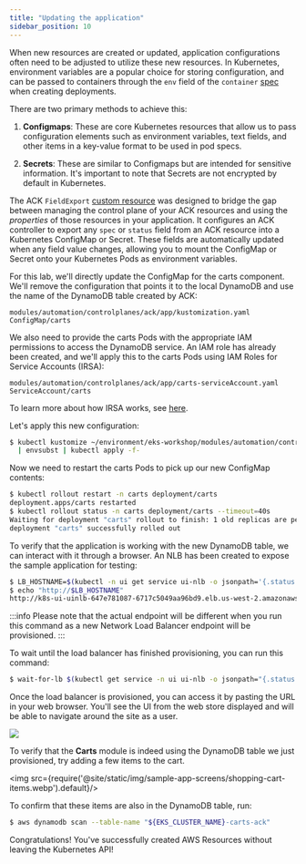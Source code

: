 ```yaml
---
title: "Updating the application"
sidebar_position: 10
---
```


When new resources are created or updated, application configurations often need to be adjusted to utilize these new resources. In Kubernetes, environment variables are a popular choice for storing configuration, and can be passed to containers through the `env` field of the `container` [spec](https://kubernetes.io/docs/tasks/inject-data-application/define-environment-variable-container/) when creating deployments.

There are two primary methods to achieve this:

1. **Configmaps**: These are core Kubernetes resources that allow us to pass configuration elements such as environment variables, text fields, and other items in a key-value format to be used in pod specs.

2. **Secrets**: These are similar to Configmaps but are intended for sensitive information. It's important to note that Secrets are not encrypted by default in Kubernetes.

The ACK `FieldExport` [custom resource](https://aws-controllers-k8s.github.io/community/docs/user-docs/field-export/) was designed to bridge the gap between managing the control plane of your ACK resources and using the _properties_ of those resources in your application. It configures an ACK controller to export any `spec` or `status` field from an ACK resource into a Kubernetes ConfigMap or Secret. These fields are automatically updated when any field value changes, allowing you to mount the ConfigMap or Secret onto your Kubernetes Pods as environment variables.

For this lab, we'll directly update the ConfigMap for the carts component. We'll remove the configuration that points it to the local DynamoDB and use the name of the DynamoDB table created by ACK:

```kustomization
modules/automation/controlplanes/ack/app/kustomization.yaml
ConfigMap/carts
```

We also need to provide the carts Pods with the appropriate IAM permissions to access the DynamoDB service. An IAM role has already been created, and we'll apply this to the carts Pods using IAM Roles for Service Accounts (IRSA):

```kustomization
modules/automation/controlplanes/ack/app/carts-serviceAccount.yaml
ServiceAccount/carts
```

To learn more about how IRSA works, see [here](https://docs.aws.amazon.com/eks/latest/userguide/iam-roles-for-service-accounts.html).

Let's apply this new configuration:

```bash
$ kubectl kustomize ~/environment/eks-workshop/modules/automation/controlplanes/ack/app \
  | envsubst | kubectl apply -f-
```

Now we need to restart the carts Pods to pick up our new ConfigMap contents:

```bash
$ kubectl rollout restart -n carts deployment/carts
deployment.apps/carts restarted
$ kubectl rollout status -n carts deployment/carts --timeout=40s
Waiting for deployment "carts" rollout to finish: 1 old replicas are pending termination...
deployment "carts" successfully rolled out
```

To verify that the application is working with the new DynamoDB table, we can interact with it through a browser. An NLB has been created to expose the sample application for testing:

```bash
$ LB_HOSTNAME=$(kubectl -n ui get service ui-nlb -o jsonpath='{.status.loadBalancer.ingress[*].hostname}{"\n"}')
$ echo "http://$LB_HOSTNAME"
http://k8s-ui-uinlb-647e781087-6717c5049aa96bd9.elb.us-west-2.amazonaws.com
```

:::info
Please note that the actual endpoint will be different when you run this command as a new Network Load Balancer endpoint will be provisioned.
:::

To wait until the load balancer has finished provisioning, you can run this command:

```bash timeout=610
$ wait-for-lb $(kubectl get service -n ui ui-nlb -o jsonpath="{.status.loadBalancer.ingress[*].hostname}{'\n'}")
```

Once the load balancer is provisioned, you can access it by pasting the URL in your web browser. You'll see the UI from the web store displayed and will be able to navigate around the site as a user.

<Browser url="http://k8s-ui-uinlb-a9797f0f61.elb.us-west-2.amazonaws.com">
<img src={require('@site/static/img/sample-app-screens/home.webp').default}/>
</Browser>

To verify that the **Carts** module is indeed using the DynamoDB table we just provisioned, try adding a few items to the cart.

<img src={require('@site/static/img/sample-app-screens/shopping-cart-items.webp').default}/>

To confirm that these items are also in the DynamoDB table, run:

```bash
$ aws dynamodb scan --table-name "${EKS_CLUSTER_NAME}-carts-ack"
```

Congratulations! You've successfully created AWS Resources without leaving the Kubernetes API!
